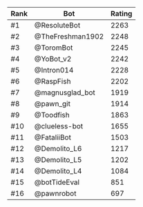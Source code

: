 Rank|Bot|Rating
---|---|---
#1|@ResoluteBot|2263
#2|@TheFreshman1902|2248
#3|@ToromBot|2245
#4|@YoBot_v2|2242
#5|@Intron014|2228
#6|@RaspFish|2202
#7|@magnusglad_bot|1919
#8|@pawn_git|1914
#9|@Toodfish|1863
#10|@clueless-bot|1655
#11|@FataliiBot|1503
#12|@Demolito_L6|1217
#13|@Demolito_L5|1202
#14|@Demolito_L4|1084
#15|@botTideEval|851
#16|@pawnrobot|697
